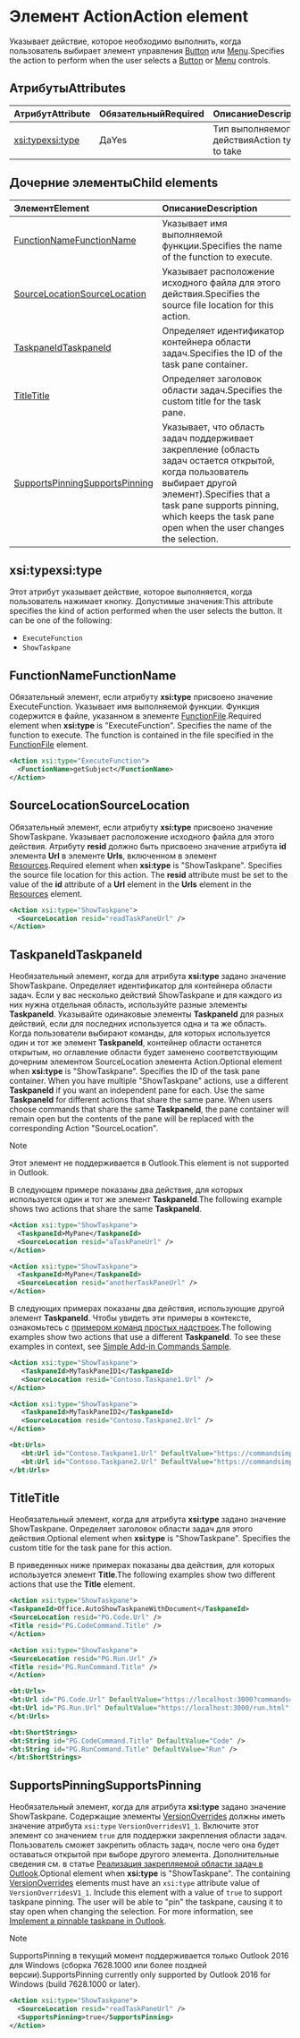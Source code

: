 # <a name="action-element"></a><span data-ttu-id="ea4b4-101">Элемент Action</span><span class="sxs-lookup"><span data-stu-id="ea4b4-101">Action element</span></span>

<span data-ttu-id="ea4b4-102">Указывает действие, которое необходимо выполнить, когда пользователь выбирает элемент управления [Button](control.md#button-control) или [Menu](control.md#menu-dropdown-button-controls).</span><span class="sxs-lookup"><span data-stu-id="ea4b4-102">Specifies the action to perform when the user selects a  [Button](control.md#button-control) or [Menu](control.md#menu-dropdown-button-controls) controls.</span></span>
 
## <a name="attributes"></a><span data-ttu-id="ea4b4-103">Атрибуты</span><span class="sxs-lookup"><span data-stu-id="ea4b4-103">Attributes</span></span>

|  <span data-ttu-id="ea4b4-104">Атрибут</span><span class="sxs-lookup"><span data-stu-id="ea4b4-104">Attribute</span></span>  |  <span data-ttu-id="ea4b4-105">Обязательный</span><span class="sxs-lookup"><span data-stu-id="ea4b4-105">Required</span></span>  |  <span data-ttu-id="ea4b4-106">Описание</span><span class="sxs-lookup"><span data-stu-id="ea4b4-106">Description</span></span>  |
|:-----|:-----|:-----|
|  [<span data-ttu-id="ea4b4-107">xsi:type</span><span class="sxs-lookup"><span data-stu-id="ea4b4-107">xsi:type</span></span>](#xsitype)  |  <span data-ttu-id="ea4b4-108">Да</span><span class="sxs-lookup"><span data-stu-id="ea4b4-108">Yes</span></span>  | <span data-ttu-id="ea4b4-109">Тип выполняемого действия</span><span class="sxs-lookup"><span data-stu-id="ea4b4-109">Action type to take</span></span>|

## <a name="child-elements"></a><span data-ttu-id="ea4b4-110">Дочерние элементы</span><span class="sxs-lookup"><span data-stu-id="ea4b4-110">Child elements</span></span>

|  <span data-ttu-id="ea4b4-111">Элемент</span><span class="sxs-lookup"><span data-stu-id="ea4b4-111">Element</span></span> |  <span data-ttu-id="ea4b4-112">Описание</span><span class="sxs-lookup"><span data-stu-id="ea4b4-112">Description</span></span>  |
|:-----|:-----|
|  [<span data-ttu-id="ea4b4-113">FunctionName</span><span class="sxs-lookup"><span data-stu-id="ea4b4-113">FunctionName</span></span>](#functionname) |    <span data-ttu-id="ea4b4-114">Указывает имя выполняемой функции.</span><span class="sxs-lookup"><span data-stu-id="ea4b4-114">Specifies the name of the function to execute.</span></span> |
|  [<span data-ttu-id="ea4b4-115">SourceLocation</span><span class="sxs-lookup"><span data-stu-id="ea4b4-115">SourceLocation</span></span>](#sourcelocation) |    <span data-ttu-id="ea4b4-116">Указывает расположение исходного файла для этого действия.</span><span class="sxs-lookup"><span data-stu-id="ea4b4-116">Specifies the source file location for this action.</span></span> |
|  [<span data-ttu-id="ea4b4-117">TaskpaneId</span><span class="sxs-lookup"><span data-stu-id="ea4b4-117">TaskpaneId</span></span>](#taskpaneid) | <span data-ttu-id="ea4b4-118">Определяет идентификатор контейнера области задач.</span><span class="sxs-lookup"><span data-stu-id="ea4b4-118">Specifies the ID of the task pane container.</span></span>|
|  [<span data-ttu-id="ea4b4-119">Title</span><span class="sxs-lookup"><span data-stu-id="ea4b4-119">Title</span></span>](#title) | <span data-ttu-id="ea4b4-120">Определяет заголовок области задач.</span><span class="sxs-lookup"><span data-stu-id="ea4b4-120">Specifies the custom title for the task pane.</span></span>|
|  [<span data-ttu-id="ea4b4-121">SupportsPinning</span><span class="sxs-lookup"><span data-stu-id="ea4b4-121">SupportsPinning</span></span>](#supportspinning) | <span data-ttu-id="ea4b4-122">Указывает, что область задач поддерживает закрепление (область задач остается открытой, когда пользователь выбирает другой элемент).</span><span class="sxs-lookup"><span data-stu-id="ea4b4-122">Specifies that a task pane supports pinning, which keeps the task pane open when the user changes the selection.</span></span>|
  

## <a name="xsitype"></a><span data-ttu-id="ea4b4-123">xsi:type</span><span class="sxs-lookup"><span data-stu-id="ea4b4-123">xsi:type</span></span>

<span data-ttu-id="ea4b4-p101">Этот атрибут указывает действие, которое выполняется, когда пользователь нажимает кнопку. Допустимые значения:</span><span class="sxs-lookup"><span data-stu-id="ea4b4-p101">This attribute specifies the kind of action performed when the user selects the button. It can be one of the following:</span></span>

- `ExecuteFunction`
- `ShowTaskpane`

## <a name="functionname"></a><span data-ttu-id="ea4b4-126">FunctionName</span><span class="sxs-lookup"><span data-stu-id="ea4b4-126">FunctionName</span></span>

<span data-ttu-id="ea4b4-p102">Обязательный элемент, если атрибуту **xsi:type** присвоено значение ExecuteFunction. Указывает имя выполняемой функции. Функция содержится в файле, указанном в элементе [FunctionFile](functionfile.md).</span><span class="sxs-lookup"><span data-stu-id="ea4b4-p102">Required element when **xsi:type** is "ExecuteFunction". Specifies the name of the function to execute. The function is contained in the file specified in the [FunctionFile](functionfile.md) element.</span></span>

```xml
<Action xsi:type="ExecuteFunction">
  <FunctionName>getSubject</FunctionName>
</Action>
```

## <a name="sourcelocation"></a><span data-ttu-id="ea4b4-130">SourceLocation</span><span class="sxs-lookup"><span data-stu-id="ea4b4-130">SourceLocation</span></span>

<span data-ttu-id="ea4b4-p103">Обязательный элемент, если атрибуту **xsi:type** присвоено значение ShowTaskpane. Указывает расположение исходного файла для этого действия. Атрибуту **resid** должно быть присвоено значение атрибута **id** элемента **Url** в элементе **Urls**, включенном в элемент [Resources](resources.md).</span><span class="sxs-lookup"><span data-stu-id="ea4b4-p103">Required element when  **xsi:type** is "ShowTaskpane". Specifies the source file location for this action. The **resid** attribute must be set to the value of the **id** attribute of a **Url** element in the **Urls** element in the [Resources](resources.md) element.</span></span>

```xml
<Action xsi:type="ShowTaskpane">
  <SourceLocation resid="readTaskPaneUrl" />
</Action>
```  

## <a name="taskpaneid"></a><span data-ttu-id="ea4b4-134">TaskpaneId</span><span class="sxs-lookup"><span data-stu-id="ea4b4-134">TaskpaneId</span></span>

<span data-ttu-id="ea4b4-p104">Необязательный элемент, когда для атрибута **xsi:type** задано значение ShowTaskpane. Определяет идентификатор для контейнера области задач. Если у вас несколько действий ShowTaskpane и для каждого из них нужна отдельная область, используйте разные элементы **TaskpaneId**. Указывайте одинаковые элементы **TaskpaneId** для разных действий, если для последних используется одна и та же область. Когда пользователи выбирают команды, для которых используется один и тот же элемент **TaskpaneId**, контейнер области останется открытым, но оглавление области будет заменено соответствующим дочерним элементом SourceLocation элемента Action.</span><span class="sxs-lookup"><span data-stu-id="ea4b4-p104">Optional element when  **xsi:type** is "ShowTaskpane". Specifies the ID of the task pane container. When you have multiple "ShowTaskpane" actions, use a different **TaskpaneId** if you want an independent pane for each. Use the same **TaskpaneId** for  different actions that share the same pane. When users choose commands that share the same **TaskpaneId**, the pane container will remain open but the contents of the pane will be replaced with the corresponding Action "SourceLocation".</span></span> 

> [!NOTE]
> <span data-ttu-id="ea4b4-140">Этот элемент не поддерживается в Outlook.</span><span class="sxs-lookup"><span data-stu-id="ea4b4-140">This element is not supported in Outlook.</span></span>

<span data-ttu-id="ea4b4-141">В следующем примере показаны два действия, для которых используется один и тот же элемент **TaskpaneId**.</span><span class="sxs-lookup"><span data-stu-id="ea4b4-141">The following example shows two actions that share the same **TaskpaneId**.</span></span> 

```xml
<Action xsi:type="ShowTaskpane">
  <TaskpaneId>MyPane</TaskpaneId>
  <SourceLocation resid="aTaskPaneUrl" />
</Action>

<Action xsi:type="ShowTaskpane">
  <TaskpaneId>MyPane</TaskpaneId>
  <SourceLocation resid="anotherTaskPaneUrl" />
</Action>
```  

<span data-ttu-id="ea4b4-p105">В следующих примерах показаны два действия, использующие другой элемент **TaskpaneId**. Чтобы увидеть эти примеры в контексте, ознакомьтесь с [примером команд простых надстроек](https://github.com/OfficeDev/Office-Add-in-Commands-Samples/blob/master/Simple/Manifest/SimpleAddin.xml).</span><span class="sxs-lookup"><span data-stu-id="ea4b4-p105">The following examples show two actions that use a different **TaskpaneId**. To see these examples in context, see [Simple Add-in Commands Sample](https://github.com/OfficeDev/Office-Add-in-Commands-Samples/blob/master/Simple/Manifest/SimpleAddin.xml).</span></span>

```xml
<Action xsi:type="ShowTaskpane">
   <TaskpaneId>MyTaskPaneID1</TaskpaneId>
   <SourceLocation resid="Contoso.Taskpane1.Url" />
</Action>

<Action xsi:type="ShowTaskpane">
   <TaskpaneId>MyTaskPaneID2</TaskpaneId>
   <SourceLocation resid="Contoso.Taskpane2.Url" />
</Action>
```  

```xml
<bt:Urls>
   <bt:Url id="Contoso.Taskpane1.Url" DefaultValue="https://commandsimple.azurewebsites.net/Taskpane.html" />
   <bt:Url id="Contoso.Taskpane2.Url" DefaultValue="https://commandsimple.azurewebsites.net/Taskpane2.html" />
</bt:Urls>
```  

## <a name="title"></a><span data-ttu-id="ea4b4-144">Title</span><span class="sxs-lookup"><span data-stu-id="ea4b4-144">Title</span></span>
<span data-ttu-id="ea4b4-p106">Необязательный элемент, когда для атрибута **xsi:type** задано значение ShowTaskpane. Определяет заголовок области задач для этого действия.</span><span class="sxs-lookup"><span data-stu-id="ea4b4-p106">Optional element when  **xsi:type** is "ShowTaskpane". Specifies the custom title for the task pane for this action.</span></span> 

<span data-ttu-id="ea4b4-147">В приведенных ниже примерах показаны два действия, для которых используется элемент **Title**.</span><span class="sxs-lookup"><span data-stu-id="ea4b4-147">The following examples show two different actions that use the **Title** element.</span></span>

```xml
<Action xsi:type="ShowTaskpane">
<TaskpaneId>Office.AutoShowTaskpaneWithDocument</TaskpaneId>
<SourceLocation resid="PG.Code.Url" />
<Title resid="PG.CodeCommand.Title" />
</Action>
``` 

```xml
<Action xsi:type="ShowTaskpane">
<SourceLocation resid="PG.Run.Url" />
<Title resid="PG.RunCommand.Title" />
</Action>
``` 

```xml
<bt:Urls>
<bt:Url id="PG.Code.Url" DefaultValue="https://localhost:3000?commands=1" />
<bt:Url id="PG.Run.Url" DefaultValue="https://localhost:3000/run.html" />
</bt:Urls>
``` 

```xml
<bt:ShortStrings>
<bt:String id="PG.CodeCommand.Title" DefaultValue="Code" />
<bt:String id="PG.RunCommand.Title" DefaultValue="Run" />
</bt:ShortStrings>
``` 

## <a name="supportspinning"></a><span data-ttu-id="ea4b4-148">SupportsPinning</span><span class="sxs-lookup"><span data-stu-id="ea4b4-148">SupportsPinning</span></span>

<span data-ttu-id="ea4b4-p107">Необязательный элемент, когда для атрибута **xsi:type** задано значение ShowTaskpane. Содержащие элементы [VersionOverrides](versionoverrides.md) должны иметь значение атрибута `xsi:type` `VersionOverridesV1_1`. Включите этот элемент со значением `true` для поддержки закрепления области задач. Пользователь сможет закрепить область задач, после чего она будет оставаться открытой при выборе другого элемента. Дополнительные сведения см. в статье [Реализация закрепляемой области задач в Outlook](https://docs.microsoft.com/outlook/add-ins/pinnable-taskpane).</span><span class="sxs-lookup"><span data-stu-id="ea4b4-p107">Optional element when **xsi:type** is "ShowTaskpane". The containing [VersionOverrides](versionoverrides.md) elements must have an `xsi:type` attribute value of `VersionOverridesV1_1`. Include this element with a value of `true` to support taskpane pinning. The user will be able to "pin" the taskpane, causing it to stay open when changing the selection. For more information, see [Implement a pinnable taskpane in Outlook](https://docs.microsoft.com/outlook/add-ins/pinnable-taskpane).</span></span>

> [!NOTE]
> <span data-ttu-id="ea4b4-154">SupportsPinning в текущий момент поддерживается только Outlook 2016 для Windows (сборка 7628.1000 или более поздней версии).</span><span class="sxs-lookup"><span data-stu-id="ea4b4-154">SupportsPinning currently only supported by Outlook 2016 for Windows (build 7628.1000 or later).</span></span>

```xml
<Action xsi:type="ShowTaskpane">
  <SourceLocation resid="readTaskPaneUrl" />
  <SupportsPinning>true</SupportsPinning>
</Action>
```


